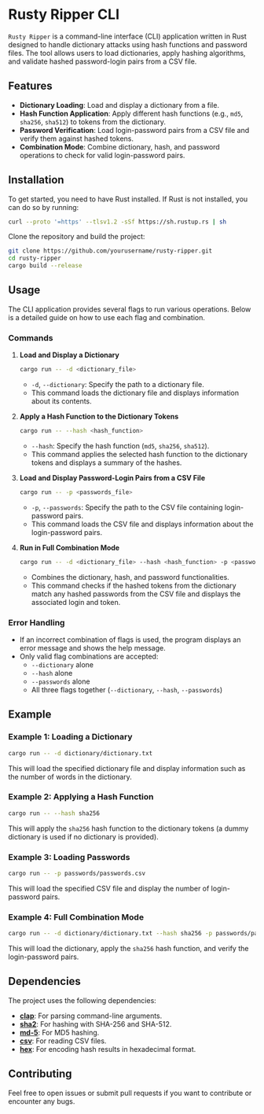 # Rusty Ripper CLI

`Rusty Ripper` is a command-line interface (CLI) application written in Rust designed to handle dictionary attacks using hash functions and password files. The tool allows users to load dictionaries, apply hashing algorithms, and validate hashed password-login pairs from a CSV file.

## Features

- **Dictionary Loading**: Load and display a dictionary from a file.
- **Hash Function Application**: Apply different hash functions (e.g., `md5`, `sha256`, `sha512`) to tokens from the dictionary.
- **Password Verification**: Load login-password pairs from a CSV file and verify them against hashed tokens.
- **Combination Mode**: Combine dictionary, hash, and password operations to check for valid login-password pairs.

## Installation

To get started, you need to have Rust installed. If Rust is not installed, you can do so by running:

```bash
curl --proto '=https' --tlsv1.2 -sSf https://sh.rustup.rs | sh
```

Clone the repository and build the project:

```bash
git clone https://github.com/yourusername/rusty-ripper.git
cd rusty-ripper
cargo build --release
```

## Usage

The CLI application provides several flags to run various operations. Below is a detailed guide on how to use each flag and combination.

### Commands

1. **Load and Display a Dictionary**
   ```bash
   cargo run -- -d <dictionary_file>
   ```
   - `-d`, `--dictionary`: Specify the path to a dictionary file.
   - This command loads the dictionary file and displays information about its contents.

2. **Apply a Hash Function to the Dictionary Tokens**
   ```bash
   cargo run -- --hash <hash_function>
   ```
   - `--hash`: Specify the hash function (`md5`, `sha256`, `sha512`).
   - This command applies the selected hash function to the dictionary tokens and displays a summary of the hashes.

3. **Load and Display Password-Login Pairs from a CSV File**
   ```bash
   cargo run -- -p <passwords_file>
   ```
   - `-p`, `--passwords`: Specify the path to the CSV file containing login-password pairs.
   - This command loads the CSV file and displays information about the login-password pairs.

4. **Run in Full Combination Mode**
   ```bash
   cargo run -- -d <dictionary_file> --hash <hash_function> -p <passwords_file>
   ```
   - Combines the dictionary, hash, and password functionalities.
   - This command checks if the hashed tokens from the dictionary match any hashed passwords from the CSV file and displays the associated login and token.

### Error Handling

- If an incorrect combination of flags is used, the program displays an error message and shows the help message.
- Only valid flag combinations are accepted:
  - `--dictionary` alone
  - `--hash` alone
  - `--passwords` alone
  - All three flags together (`--dictionary`, `--hash`, `--passwords`)

## Example

### Example 1: Loading a Dictionary

```bash
cargo run -- -d dictionary/dictionary.txt
```
This will load the specified dictionary file and display information such as the number of words in the dictionary.

### Example 2: Applying a Hash Function

```bash
cargo run -- --hash sha256
```
This will apply the `sha256` hash function to the dictionary tokens (a dummy dictionary is used if no dictionary is provided).

### Example 3: Loading Passwords

```bash
cargo run -- -p passwords/passwords.csv
```
This will load the specified CSV file and display the number of login-password pairs.

### Example 4: Full Combination Mode

```bash
cargo run -- -d dictionary/dictionary.txt --hash sha256 -p passwords/passwords.csv
```
This will load the dictionary, apply the `sha256` hash function, and verify the login-password pairs.

## Dependencies

The project uses the following dependencies:
- **[clap](https://crates.io/crates/clap)**: For parsing command-line arguments.
- **[sha2](https://crates.io/crates/sha2)**: For hashing with SHA-256 and SHA-512.
- **[md-5](https://crates.io/crates/md-5)**: For MD5 hashing.
- **[csv](https://crates.io/crates/csv)**: For reading CSV files.
- **[hex](https://crates.io/crates/hex)**: For encoding hash results in hexadecimal format.

## Contributing

Feel free to open issues or submit pull requests if you want to contribute or encounter any bugs.
